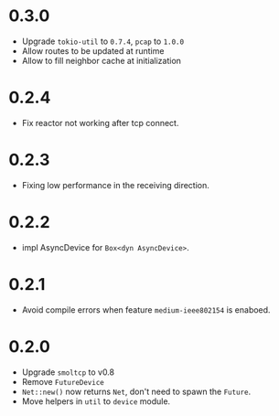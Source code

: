 # 0.3.0

- Upgrade `tokio-util` to `0.7.4`, `pcap` to `1.0.0`
- Allow routes to be updated at runtime
- Allow to fill neighbor cache at initialization

# 0.2.4

- Fix reactor not working after tcp connect.

# 0.2.3

- Fixing low performance in the receiving direction.

# 0.2.2

- impl AsyncDevice for `Box<dyn AsyncDevice>`.

# 0.2.1

- Avoid compile errors when feature `medium-ieee802154` is enaboed.

# 0.2.0

- Upgrade `smoltcp` to v0.8
- Remove `FutureDevice`
- `Net::new()` now returns `Net`, don't need to spawn the `Future`.
- Move helpers in `util` to `device` module.
